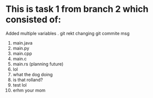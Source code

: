 # This is task 1 from branch 2 which consisted of:

Added multiple variables
.
git rekt
changing git commite msg
1. main.java
2. main.py
3. main.cpp
4. main.c
5. main.rs (planning future)
6. lol
7. what the dog doing
8. is that rolland?
9. test lol
10. erhm your mom

